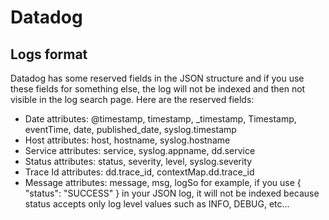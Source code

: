 # Datadog

## Logs format

Datadog has some reserved fields in the JSON structure and if you use these fields for something else, the log will not be indexed and then not visible in the log search page.
Here are the reserved fields:

- Date attributes: @timestamp, timestamp, _timestamp, Timestamp, eventTime, date, published_date, syslog.timestamp
- Host attributes: host, hostname, syslog.hostname
- Service attributes: service, syslog.appname, dd.service
- Status attributes: status, severity, level, syslog.severity
- Trace Id attributes: dd.trace_id, contextMap.dd.trace_id
- Message attributes: message, msg, logSo for example, if you use { "status": "SUCCESS" } in your JSON log, it will not be indexed because status accepts only log level values such as INFO, DEBUG, etc...
